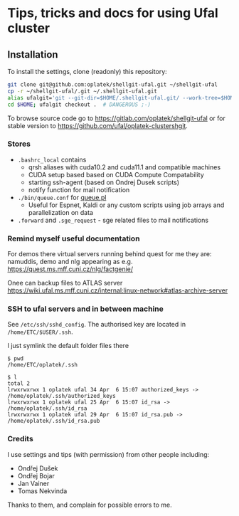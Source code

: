 # Tips, tricks and docs for using Ufal cluster

## Installation ##

To install the settings, clone (readonly) this repository:

```bash
git clone git@github.com:oplatek/shellgit-ufal.git ~/shellgit-ufal
cp -r ~/shellgit-ufal/.git ~/.shellgit-ufal.git
alias ufalgit='git --git-dir=$HOME/.shellgit-ufal.git/ --work-tree=$HOME'
cd $HOME; ufalgit checkout .  # DANGEROUS ;-)
```


To browse source code go to https://gitlab.com/oplatek/shellgit-ufal or for stable version to https://github.com/ufal/oplatek-clustershgit.

### Stores ###

* `.bashrc_local` contains
  - qrsh aliases with cuda10.2 and cuda11.1 and compatible machines
  - CUDA setup based based on CUDA Compute Compatability
  - starting ssh-agent (based on Ondrej Dusek scripts)
  - notify function for mail notification
* `./bin/queue.conf` for [queue.pl](https://github.com/kaldi-asr/kaldi/blob/master/egs/wsj/s5/utils/parallel/queue.pl)
  - Useful for Espnet, Kaldi or any custom scripts using job arrays and parallelization on data
* `.forward` and `.sge_request`  - sge related files to mail notifications
    
### Remind myself useful documentation
For demos there virtual servers running behind quest for me they are: namuddis, demo and nlg appearing as e.g.
https://quest.ms.mff.cuni.cz/nlg/factgenie/

Onee can backup files to ATLAS server https://wiki.ufal.ms.mff.cuni.cz/internal:linux-network#atlas-archive-server

### SSH to ufal servers and in between machine

See `/etc/ssh/sshd_config`. The authorised key are located in `/home/ETC/$USER/.ssh`.

I just symlink the default folder files there

```
$ pwd
/home/ETC/oplatek/.ssh

$ l
total 2
lrwxrwxrwx 1 oplatek ufal 34 Apr  6 15:07 authorized_keys -> /home/oplatek/.ssh/authorized_keys                                                                           
lrwxrwxrwx 1 oplatek ufal 25 Apr  6 15:07 id_rsa -> /home/oplatek/.ssh/id_rsa                                                                                             
lrwxrwxrwx 1 oplatek ufal 29 Apr  6 15:07 id_rsa.pub -> /home/oplatek/.ssh/id_rsa.pub                                                                                     
```

### Credits
I use settings and tips (with permission) from other people including:
- Ondřej Dušek
- Ondřej Bojar
- Jan Vainer
- Tomas Nekvinda

Thanks to them, and complain for possible errors to me.
